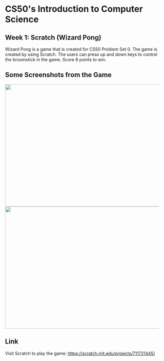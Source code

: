# CS50's Introduction to Computer Science
## Week 1: Scratch (Wizard Pong) 
Wizard Pong is a game that is created for CS50 Problem Set 0. The game is created by using Scratch. The users can press up and down keys to control the broomstick in the game. Score 8 points to win. 

## Some Screenshots from the Game 
<img src="https://user-images.githubusercontent.com/95561298/178139018-6e0da0f1-185c-4887-8dde-b528f854dd0e.png" height="400" width="550">
<img src="https://user-images.githubusercontent.com/95561298/178139025-4b98da6e-e2bc-4b92-9660-f7cc49a3e08e.png" height="400" width="550">

## Link
Visit Scratch to play the game: https://scratch.mit.edu/projects/711721445/
